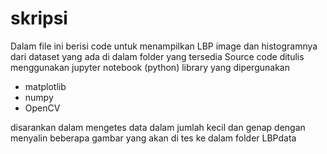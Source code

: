 # skripsi

Dalam file ini berisi code untuk menampilkan LBP image dan histogramnya dari dataset yang ada di dalam folder yang tersedia
Source code ditulis menggunakan jupyter notebook (python)
library yang dipergunakan 
- matplotlib 
- numpy
- OpenCV

disarankan dalam mengetes data dalam jumlah kecil dan genap dengan menyalin beberapa gambar yang akan di tes ke dalam folder LBPdata
